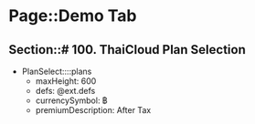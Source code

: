 # Page::Demo Tab

## Section::# 100. ThaiCloud Plan Selection

- PlanSelect::::plans
	- maxHeight: 600
	- defs: @ext.defs
	- currencySymbol: ฿
	- premiumDescription: After Tax
